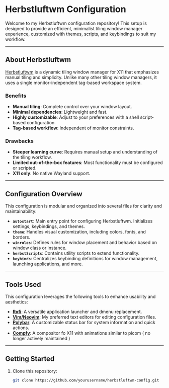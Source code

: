 # Herbstluftwm Configuration

Welcome to my Herbstluftwm configuration repository! This setup is designed to provide an efficient, minimalist tiling window manager experience, customized with themes, scripts, and keybindings to suit my workflow.

---

## About Herbstluftwm

[Herbstluftwm](https://herbstluftwm.org/) is a dynamic tiling window manager for X11 that emphasizes manual tiling and simplicity. Unlike many other tiling window managers, it uses a single monitor-independent tag-based workspace system.

### Benefits
- **Manual tiling**: Complete control over your window layout.
- **Minimal dependencies**: Lightweight and fast.
- **Highly customizable**: Adjust to your preferences with a shell script-based configuration.
- **Tag-based workflow**: Independent of monitor constraints.

### Drawbacks
- **Steeper learning curve**: Requires manual setup and understanding of the tiling workflow.
- **Limited out-of-the-box features**: Most functionality must be configured or scripted.
- **X11 only**: No native Wayland support.

---

## Configuration Overview

This configuration is modular and organized into several files for clarity and maintainability:

- **`autostart`**: Main entry point for configuring Herbstluftwm. Initializes settings, keybindings, and themes.
- **`theme`**: Handles visual customization, including colors, fonts, and borders.
- **`winrules`**: Defines rules for window placement and behavior based on window class or instance.
- **`herbstScripts`**: Contains utility scripts to extend functionality.
- **`keybinds`**: Centralizes keybinding definitions for window management, launching applications, and more.

---

## Tools Used

This configuration leverages the following tools to enhance usability and aesthetics:

- **[Rofi](https://github.com/davatorium/rofi)**: A versatile application launcher and dmenu replacement.
- **[Vim/Neovim](https://neovim.io/)**: My preferred text editors for editing configuration files.
- **[Polybar](https://polybar.github.io/)**: A customizable status bar for system information and quick actions.
- **[Compfy](https://github.com/allusive-dev/compfy)**: A compositor fo X11 with animations similar to picom ( no longer actively maintained )

---

## Getting Started

1. Clone this repository:
   ```bash
   git clone https://github.com/yourusername/herbstluftwm-config.git

